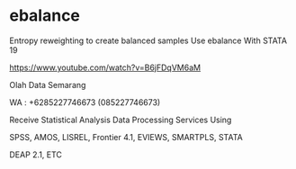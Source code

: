 # ebalance
Entropy reweighting to create balanced samples Use ebalance With STATA 19

https://www.youtube.com/watch?v=B6jFDqVM6aM

Olah Data Semarang

WA : +6285227746673 (085227746673)

Receive Statistical Analysis Data Processing Services Using

SPSS, AMOS, LISREL, Frontier 4.1, EVIEWS, SMARTPLS, STATA

DEAP 2.1, ETC
